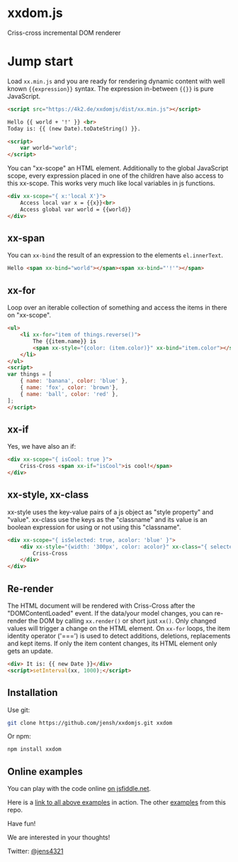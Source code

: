 # xxdom.js
Criss-cross incremental DOM renderer


# Jump start

Load `xx.min.js` and you are ready for rendering dynamic content with well known `{{expression}}` syntax.
The expression in-between `{{}}` is pure JavaScript.

```html
<script src="https://4k2.de/xxdomjs/dist/xx.min.js"></script>

Hello {{ world + '!' }} <br>
Today is: {{ (new Date).toDateString() }}.

<script>
	var world="world";
</script>
```

You can "xx-scope" an HTML element. Additionally to the global JavaScript scope, every expression
placed in one of the children have also access to this xx-scope. This works very much like
local variables in js functions.

```html
<div xx-scope="{ x:'local X'}">
	Access local var x = {{x}}<br>
	Access global var world = {{world}}
</div>
```

## xx-span

You can `xx-bind` the result of an expression to the elements `el.innerText`.

```html
Hello <span xx-bind="world"></span><span xx-bind="'!'"></span>
```


## xx-for

Loop over an iterable collection of something and access the items in there on "xx-scope".

```html
<ul>
	<li xx-for="item of things.reverse()">
		The {{item.name}} is
		<span xx-style="{color: (item.color)}" xx-bind="item.color"></span>.
	</li>
</ul>
<script>
var things = [
	{ name: 'banana', color: 'blue' },
	{ name: 'fox', color: 'brown'},
	{ name: 'ball', color: 'red' },
];
</script>
```

## xx-if

Yes, we have also an if:
```html
<div xx-scope="{ isCool: true }">
	Criss-Cross <span xx-if="isCool">is cool!</span>
</div>
```


## xx-style, xx-class

xx-style uses the key-value pairs of a js object as "style property" and "value". xx-class use
the keys as the "classname" and its value is an boolean expression for using or not using this "classname".


```html
<div xx-scope="{ isSelected: true, acolor: 'blue' }">
	<div xx-style="{width: '300px', color: acolor}" xx-class="{ selected: isSelected }">
		Criss-Cross
	</div>
</div>
```


## Re-render

The HTML document will be rendered with Criss-Cross after the "DOMContentLoaded" event.
If the data/your model changes, you can re-render the DOM by calling `xx.render()` or
short just `xx()`. Only changed values will trigger a change on the HTML element. On
`xx-for` loops, the item identity operator ('===') is used to detect additions, deletions,
replacements and kept items. If only the item content changes, its HTML element only gets
an update.

```html
<div> It is: {{ new Date }}</div>
<script>setInterval(xx, 1000);</script>
```


## Installation

Use git:
```sh
git clone https://github.com/jensh/xxdomjs.git xxdom
```

Or npm:
```sh
npm install xxdom
```

## Online examples

You can play with the code online [on jsfiddle.net](https://jsfiddle.net/jensh/8k93yzat/13/).

Here is a [link to all above examples](https://4k2.de/xxdomjs/examples/readme.html) in action.
The other [examples](https://4k2.de/xxdomjs/examples/) from this repo.

Have fun!

We are interested in your thoughts!

Twitter: [@jens4321](https://twitter.com/jens4321)
